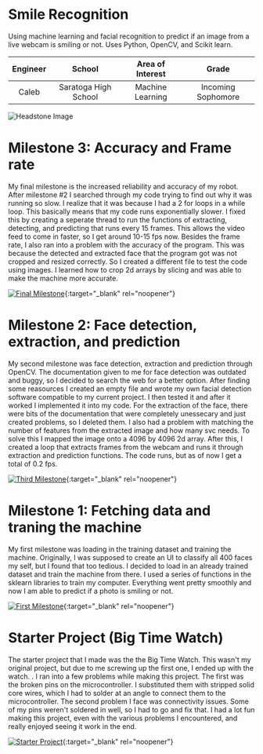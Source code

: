 ﻿# Smile Recognition
Using machine learning and facial recognition to predict if an image from a live webcam is smiling or not. Uses Python, OpenCV, and Scikit learn.

| **Engineer** | **School** | **Area of Interest** | **Grade** |
|:--:|:--:|:--:|:--:|
| Caleb | Saratoga High School | Machine Learning | Incoming Sophomore |


![Headstone Image](https://lh3.googleusercontent.com/pw/AM-JKLWubDX9DI7mwGB0GznaocIjVxcxtainTurdJ3fOPy5NRXLLj4pDch6dC1Qk9dxsGlz61ufM4PvHH9JDj3iaYgpjzVn-Yt5OD8r2lnaCjcHA15QkBZKB-dYSp41W2ei77V1s7yR5B0-JXfX0EDRXHGZb=w1644-h1642-no?authuser=0)
  
# Milestone 3: Accuracy and Frame rate
My final milestone is the increased reliability and accuracy of my robot. After milestone #2 I searched through my code trying to find out why it was running so slow. I realize that it was because I had a 2 for loops in a while loop. This basically means that my code runs exponentially slower. I fixed this by creating a seperate thread to run the functions of extracting, detecting, and predicting that runs every 15 frames. This allows the video feed to come in faster, so I get around 10-15 fps now. Besides the frame rate, I also ran into a problem with the accuracy of the program. This was because the detected and extracted face that the program got was not cropped and resized correctly. So I created a different file to test the code using images. I learned how to crop 2d arrays by slicing and was able to make the machine more accurate.

[![Final Milestone](https://img.youtube.com/vi/IykI0vbSTy8/maxresdefault.jpg )](https://www.youtube.com/watch?v=IykI0vbSTy8 "Final Milestone"){:target="_blank" rel="noopener"}

# Milestone 2: Face detection, extraction, and prediction
My second milestone was face detection, extraction and prediction through OpenCV. The documentation given to me for face detection was outdated and buggy, so I decided to search the web for a better option. After finding some reasources I created an empty file and wrote my own facial detection software compatible to my current project. I then tested it and after it worked I implemented it into my code. For the extraction of the face, there were bits of the documentation that were completely unessecary and just created problems, so I deleted them. I also had a problem with matching the number of features from the extracted image and how many svc needs. To solve this I mapped the image onto a 4096 by 4096 2d array. After this, I created a loop that extracts frames from the webcam and runs it through extraction and prediction functions. The code runs, but as of now I get a total of 0.2 fps. 


[![Third Milestone](https://i3.ytimg.com/vi/zEV1-paEMxw/maxresdefault.jpg)](https://www.youtube.com/watch?v=zEV1-paEMxw){:target="_blank" rel="noopener"}

# Milestone 1: Fetching data and traning the machine
My first milestone was loading in the training dataset and training the machine. Originally, I was supposed to create an UI to classify all 400 faces my self, but I found that too tedious. I decided to load in an already trained dataset and train the machine from there. I used a series of functions in the sklearn libraries to train my computer. Everything went pretty smoothly and now I am able to predict if a photo is smiling or not. 

[![First Milestone](https://i3.ytimg.com/vi/Co-QWS_dc-s/maxresdefault.jpg)](https://www.youtube.com/watch?v=Co-QWS_dc-s){:target="_blank" rel="noopener"}



# Starter Project (Big Time Watch)
The starter project that I made was the the Big Time Watch. This wasn't my original project, but due to me screwing up the first one, I ended up with the watch. . I ran into a few problems while making this project. The first was the broken pins on the microcontroller. I substituted them with stripped solid core wires, which I had to solder at an angle to connect them to the microcontroller. The second problem I face was connectivity issues. Some of my pins weren't soldered in well, so I had to go and fix that. I had a lot fun making this project, even with the various problems I encountered, and really enjoyed seeing it work in the end. 

[![Starter Project](https://i3.ytimg.com/vi/whtRA3-QsV8/maxresdefault.jpg)](https://www.youtube.com/watch?v=whtRA3-QsV8){:target="_blank" rel="noopener"}
